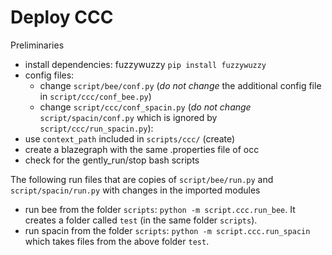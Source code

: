# Deploy CCC

Preliminaries

 * install dependencies: fuzzywuzzy `pip install fuzzywuzzy`
 * config files:
   * change `script/bee/conf.py` (*do not change* the additional config file in `script/ccc/conf_bee.py`)
   * change `script/ccc/conf_spacin.py` (*do not change* `script/spacin/conf.py` which is ignored by `script/ccc/run_spacin.py`):
 * use `context_path` included in `scripts/ccc/` (create)
 * create a blazegraph with the same .properties file of occ
 * check for the gently_run/stop bash scripts

The following run files that are copies of `script/bee/run.py` and `script/spacin/run.py` with changes in the imported modules

 * run bee from the folder `scripts`: `python -m script.ccc.run_bee`. It creates a folder called `test` (in the same folder `scripts`).
 * run spacin from the folder `scripts`: `python -m script.ccc.run_spacin` which takes files from the above folder `test`.
